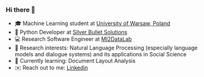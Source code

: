 ### Hi there 👋

- :mortar_board: Machine Learning student at [University of Warsaw, Poland](https://mimuw.edu.pl/en)
- :office: Python Developer at [Silver Bullet Solutions](https://silverbulletsolutions.pl/)
- :computer: Research Software Engineer at [MI2DataLab](https://www.mi2.ai/)
- :closed_book: Research interests: Natural Language Processing (especially language models and dialogue systems) and its applications in Social Science
- :seedling: Currently learning: Document Layout Analysis
- :envelope: Reach out to me: [Linkedin](https://www.linkedin.com/in/emilia-wisnios/)

<!--
**emiliawisnios/emiliawisnios** is a ✨ _special_ ✨ repository because its `README.md` (this file) appears on your GitHub profile.

Here are some ideas to get you started:

- 🔭 I’m currently working on ...
- 🌱 I’m currently learning ...
- 👯 I’m looking to collaborate on ...
- 🤔 I’m looking for help with ...
- 💬 Ask me about ...
- 📫 How to reach me: ...
- 😄 Pronouns: ...
- ⚡ Fun fact: ...
-->
